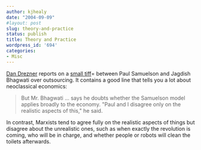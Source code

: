 ```yaml
---
author: kjhealy
date: "2004-09-09"
#layout: post
slug: theory-and-practice
status: publish
title: Theory and Practice
wordpress_id: '694'
categories:
- Misc
---
```


[Dan Drezner](http://www.danieldrezner.com/archives/001619.html) reports on a [small tiff](http://www.nytimes.com/2004/09/09/business/worldbusiness/09outsource.html?pagewanted=all&position)= between Paul Samuelson and Jagdish Bhagwati over outsourcing. It contains a good line that tells you a lot about neoclassical economics:

> But Mr. Bhagwati … says he doubts whether the Samuelson model applies broadly to the economy. "Paul and I disagree only on the realistic aspects of this," he said.

In contrast, Marxists tend to agree fully on the realistic aspects of things but disagree about the unrealistic ones, such as when exactly the revolution is coming, who will be in charge, and whether people or robots will clean the toilets afterwards.
